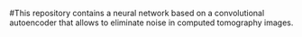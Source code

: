 #This repository contains a neural network based on a convolutional autoencoder that allows to eliminate noise in computed tomography images.
